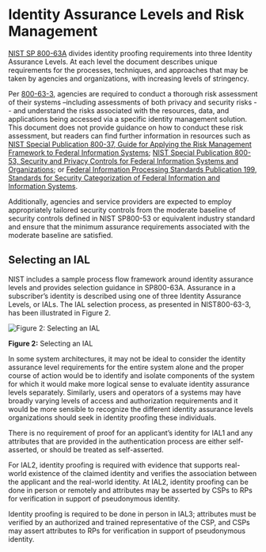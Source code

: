 # Identity Assurance Levels and Risk Management

[NIST SP 800-63A](https://pages.nist.gov/800-63-3/sp800-63a.html) divides identity proofing requirements into three Identity Assurance Levels. At each level the document describes unique requirements for the processes, techniques, and approaches that may be taken by agencies and organizations, with increasing levels of stringency.

Per [800-63-3](https://pages.nist.gov/800-63-3/), agencies are required to conduct a thorough risk assessment of their systems –including assessments of both privacy and security risks -- and understand the risks associated with the resources, data, and applications being accessed via a specific identity management solution. This document does not provide guidance on how to conduct these risk assessment, but readers can find further information in resources such as [NIST Special Publication 800-37, Guide for Applying the Risk Management Framework to Federal Information Systems](http://nvlpubs.nist.gov/nistpubs/SpecialPublications/NIST.SP.800-37r1.pdf); [NIST Special Publication 800-53, Security and Privacy Controls for Federal Information Systems and Organizations](http://nvlpubs.nist.gov/nistpubs/SpecialPublications/NIST.SP.800-53r4.pdf); or [Federal Information Processing Standards Publication 199, Standards for Security Categorization of Federal Information and Information Systems](http://nvlpubs.nist.gov/nistpubs/FIPS/NIST.FIPS.199.pdf).

Additionally, agencies and service providers are expected to employ appropriately tailored security controls from the moderate baseline of security controls defined in NIST SP800-53 or equivalent industry standard and ensure that the minimum assurance requirements associated with the moderate baseline are satisfied.

## Selecting an IAL

NIST includes a sample process flow framework around identity assurance levels and provides selection guidance in SP800-63A. Assurance in a subscriber’s identity is described using one of three Identity Assurance Levels, or IALs. The IAL selection process, as presented in NIST800-63-3, has been illustrated in Figure 2.

![Figure 2: Selecting an IAL](https://github.com/usnistgov/800-63-3/blob/nist-pages/sp800-63-3/media/IAL_CYOA.png)

**Figure 2:** Selecting an IAL

In some system architectures, it may not be ideal to consider the identity assurance level requirements for the entire system alone and the proper course of action would be to identify and isolate components of the system for which it would make more logical sense to evaluate identity assurance levels separately. Similarly, users and operators of a systems may have broadly varying levels of access and authorization requirements and it would be more sensible to recognize the different identity assurance levels organizations should seek in identity proofing these individuals.

There is no requirement of proof for an applicant’s identity for IAL1 and any attributes that are provided in the authentication process are either self-asserted, or should be treated as self-asserted.

For IAL2, identity proofing is required with evidence that supports real-world existence of the claimed identity and verifies the association between the applicant and the real-world identity. At IAL2, identity proofing can be done in person or remotely and attributes may be asserted by CSPs to RPs for verification in support of pseudonymous identity.

Identity proofing is required to be done in person in IAL3; attributes must be verified by an authorized and trained representative of the CSP, and CSPs may assert attributes to RPs for verification in support of pseudonymous identity.
